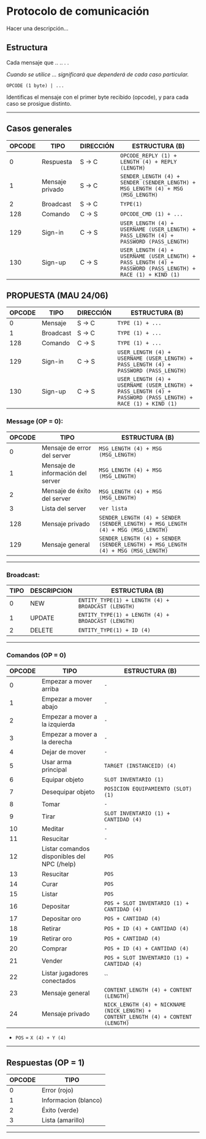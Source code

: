 # Protocolo de comunicación

Hacer una descripción...

## Estructura

Cada mensaje que  .. .. . .

*Cuando se utilice ... significará que dependerá de cada caso particular.*

`OPCODE (1 byte) | ...`

Identificas el mensaje con el primer byte recibido (opcode), y para cada caso se prosigue distinto.

---

## Casos generales

| OPCODE | TIPO | DIRECCIÓN | ESTRUCTURA (B) |
|--------|------|-----------|----------------|
| 0 | Respuesta | S -> C | `OPCODE_REPLY (1) + LENGTH (4) + REPLY (LENGTH)` |
| 1 | Mensaje privado | S -> C | `SENDER_LENGTH (4) + SENDER (SENDER_LENGTH) + MSG_LENGTH (4) + MSG (MSG_LENGTH)` |
| 2 | Broadcast | S -> C | `TYPE(1)` |
| 128 | Comando | C -> S | `OPCODE_CMD (1) + ...` |
| 129 | Sign-in | C -> S | `USER_LENGTH (4) + USERNAME (USER_LENGTH) + PASS_LENGTH (4) + PASSWORD (PASS_LENGTH)` |
| 130 | Sign-up | C -> S | `USER_LENGTH (4) + USERNAME (USER_LENGTH) + PASS_LENGTH (4) + PASSWORD (PASS_LENGTH) + RACE (1) + KIND (1)` |

## PROPUESTA (MAU 24/06)

| OPCODE | TIPO | DIRECCIÓN | ESTRUCTURA (B) |
|--------|------|-----------|----------------|
| 0 | Mensaje | S -> C | `TYPE (1) + ...` |
| 1 | Broadcast | S -> C | `TYPE (1) + ...` |
| 128 | Comando | C -> S | `TYPE (1) + ...` |
| 129 | Sign-in | C -> S | `USER_LENGTH (4) + USERNAME (USER_LENGTH) + PASS_LENGTH (4) + PASSWORD (PASS_LENGTH)` |
| 130 | Sign-up | C -> S | `USER_LENGTH (4) + USERNAME (USER_LENGTH) + PASS_LENGTH (4) + PASSWORD (PASS_LENGTH) + RACE (1) + KIND (1)` |

### Message (OP = 0):

| OPCODE | TIPO | ESTRUCTURA (B) |
|--------|------|----------------|
| 0 | Mensaje de error del server | `MSG_LENGTH (4) + MSG (MSG_LENGTH)` |
| 1 | Mensaje de información del server | `MSG_LENGTH (4) + MSG (MSG_LENGTH)` |
| 2 | Mensaje de éxito del server | `MSG_LENGTH (4) + MSG (MSG_LENGTH)` |
| 3 | Lista del server | `ver lista` |
| 128 | Mensaje privado | `SENDER_LENGTH (4) + SENDER (SENDER_LENGTH) + MSG_LENGTH (4) + MSG (MSG_LENGTH)` |
| 129 | Mensaje general | `SENDER_LENGTH (4) + SENDER (SENDER_LENGTH) + MSG_LENGTH (4) + MSG (MSG_LENGTH)` |

---

### Broadcast:
    
| TIPO | DESCRIPCION | ESTRUCTURA (B) |
|--------|------|----------------|
| 0 | NEW | `ENTITY_TYPE(1) + LENGTH (4) + BROADCAST (LENGTH)` | 
| 1 | UPDATE | `ENTITY_TYPE(1) + LENGTH (4) + BROADCAST (LENGTH)` | 
| 2 | DELETE | `ENTITY_TYPE(1) + ID (4)` | 

---

### Comandos (OP = 0)

| OPCODE | TIPO | ESTRUCTURA (B) |
|--------|------|----------------|
| 0 | Empezar a mover arriba | `-` |
| 1 | Empezar a mover abajo | `-` |
| 2 | Empezar a mover a la izquierda | `-` |
| 3 | Empezar a mover a la derecha | `-` |
| 4 | Dejar de mover | `-` |
| 5 | Usar arma principal | `TARGET (INSTANCEID) (4)` |
| 6 | Equipar objeto | `SLOT INVENTARIO (1)` |
| 7 | Desequipar objeto | `POSICION EQUIPAMIENTO (SLOT) (1)` |
| 8 | Tomar | `-` |
| 9 | Tirar | `SLOT INVENTARIO (1) + CANTIDAD (4)` |
| 10 | Meditar | `-` |
| 11 | Resucitar | `-` |
| 12 | Listar comandos disponibles del NPC (/help) | `POS` |
| 13 | Resucitar | `POS` |
| 14 | Curar | `POS` |
| 15 | Listar | `POS` |
| 16 | Depositar | `POS + SLOT INVENTARIO (1) + CANTIDAD (4)` |
| 17 | Depositar oro | `POS + CANTIDAD (4)` |
| 18 | Retirar | `POS + ID (4) + CANTIDAD (4)` |
| 19 | Retirar oro | `POS + CANTIDAD (4)` |
| 20 | Comprar | `POS + ID (4) + CANTIDAD (4)` |
| 21 | Vender | `POS + SLOT INVENTARIO (1) + CANTIDAD (4)` |
| 22 | Listar jugadores conectados | `` |
| 23 | Mensaje general | `CONTENT_LENGTH (4) + CONTENT (LENGTH)` |
| 24 | Mensaje privado | `NICK_LENGTH (4) + NICKNAME (NICK_LENGTH) + CONTENT_LENGTH (4) + CONTENT (LENGTH)` |


* `POS` = `X (4) + Y (4)`

---

## Respuestas (OP = 1)

| OPCODE | TIPO |
|--------|------|
| 0 | Error (rojo) |
| 1 | Informacion (blanco) |
| 2 | Éxito (verde) |
| 3 | Lista (amarillo) |

---